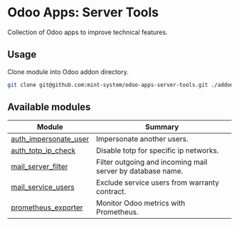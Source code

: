 # Odoo Apps: Server Tools

Collection of Odoo apps to improve technical features.

## Usage

Clone module into Odoo addon directory.

```bash
git clone git@github.com:mint-system/odoo-apps-server-tools.git ./addons/server_tools
```

## Available modules

| Module                                         | Summary                                                    |
|------------------------------------------------|------------------------------------------------------------|
| [auth_impersonate_user](auth_impersonate_user) | Impersonate another users.                                 |
| [auth_totp_ip_check](auth_totp_ip_check)       | Disable totp for specific ip networks.                     |
| [mail_server_filter](mail_server_filter)       | Filter outgoing and incoming mail server by database name. |
| [mail_service_users](mail_service_users)       | Exclude service users from warranty contract.              |
| [prometheus_exporter](prometheus_exporter)     | Monitor Odoo metrics with Prometheus.                      |
